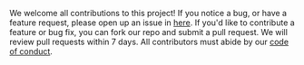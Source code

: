 We welcome all contributions to this project! If you notice a bug, or have a feature request, please open up an issue in [here](https://github.com/UBC-MDS/DSCI_532_L02_Group212_Movies_RDash/issues). If you'd like to contribute a feature or bug fix, you can fork our repo and submit a pull request. We will review pull requests within 7 days. All contributors must abide by our [code of conduct](https://github.com/UBC-MDS/DSCI_532_L02_Group212_Movies_RDash/blob/master/CODE_OF_CONDUCT.md).
